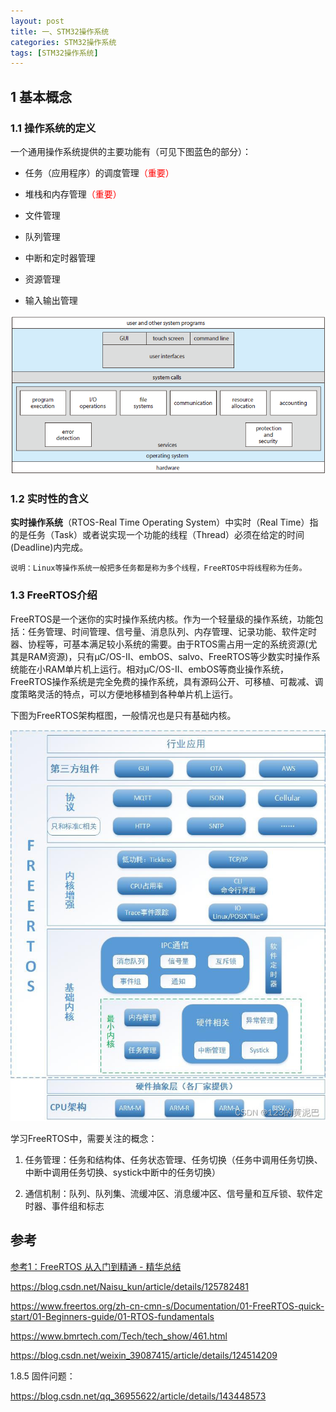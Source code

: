 ```yaml
---
layout: post
title: 一、STM32操作系统
categories: STM32操作系统
tags: [STM32操作系统]
---
```


## 1 基本概念

### 1.1 操作系统的定义

一个通用操作系统提供的主要功能有（可见下图蓝色的部分）：

- 任务（应用程序）的调度管理<font color="red">（重要）</font>

- 堆栈和内存管理<font color="red">（重要）</font>

- 文件管理

- 队列管理

- 中断和定时器管理

- 资源管理

- 输入输出管理

![alt text](image.png)


### 1.2 实时性的含义

**实时操作系统**（RTOS-Real Time Operating System）中实时（Real Time）指的是任务（Task）或者说实现一个功能的线程（Thread）必须在给定的时间(Deadline)内完成。

`说明：Linux等操作系统一般把多任务都是称为多个线程，FreeRTOS中将线程称为任务。`

### 1.3 FreeRTOS介绍

FreeRTOS是一个迷你的实时操作系统内核。作为一个轻量级的操作系统，功能包括：任务管理、时间管理、信号量、消息队列、内存管理、记录功能、软件定时器、协程等，可基本满足较小系统的需要。由于RTOS需占用一定的系统资源(尤其是RAM资源)，只有μC/OS-II、embOS、salvo、FreeRTOS等少数实时操作系统能在小RAM单片机上运行。相对μC/OS-II、embOS等商业操作系统，FreeRTOS操作系统是完全免费的操作系统，具有源码公开、可移植、可裁减、调度策略灵活的特点，可以方便地移植到各种单片机上运行。

下图为FreeRTOS架构框图，一般情况也是只有基础内核。

![alt text](image-1.png)

学习FreeRTOS中，需要关注的概念：

1. 任务管理：任务和结构体、任务状态管理、任务切换（任务中调用任务切换、中断中调用任务切换、systick中断中的任务切换）

2. 通信机制：队列、队列集、流缓冲区、消息缓冲区、信号量和互斥锁、软件定时器、事件组和标志




## 参考

[参考1：FreeRTOS 从入门到精通 - 精华总结](https://zhuanlan.zhihu.com/p/443458699)


https://blog.csdn.net/Naisu_kun/article/details/125782481

https://www.freertos.org/zh-cn-cmn-s/Documentation/01-FreeRTOS-quick-start/01-Beginners-guide/01-RTOS-fundamentals

https://www.bmrtech.com/Tech/tech_show/461.html

https://blog.csdn.net/weixin_39087415/article/details/124514209



1.8.5 固件问题：

https://blog.csdn.net/qq_36955622/article/details/143448573
